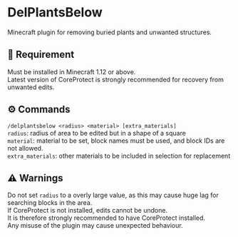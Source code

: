 # DelPlantsBelow
Minecraft plugin for removing buried plants and unwanted structures.
 
## 🔗 Requirement
Must be installed in Minecraft 1.12 or above.</br>
Latest version of CoreProtect is strongly recommended for recovery from unwanted edits.</br>

## ⚙️ Commands
`/delplantsbelow <radius> <material> [extra_materials]`</br>
`radius`: radius of area to be edited but in a shape of a square</br>
`material`: material to be set, block names must be used, and block IDs are not allowed.</br>
`extra_materials`: other materials to be included in selection for replacement</br>

## ⚠️ Warnings
Do not set `radius` to a overly large value, as this may cause huge lag for searching blocks in the area.</br>
If CoreProtect is not installed, edits cannot be undone.</br>
It is therefore strongly recommended to have CoreProtect installed.</br>
Any misuse of the plugin may cause unexpected behaviour.</br>
